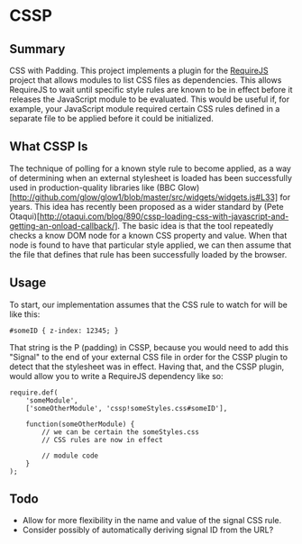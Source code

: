 # CSSP

## Summary

CSS with Padding. This project implements a plugin for the [RequireJS](http://requirejs.org/) project that allows modules to list CSS files as dependencies. This allows RequireJS to wait until specific style rules are known to be in effect before it releases the JavaScript module to be evaluated. This would be useful if, for example, your JavaScript module required certain CSS rules defined in a separate file to be applied before it could be initialized.

## What CSSP Is

The technique of polling for a known style rule to become applied, as a way of determining when an external stylesheet is loaded has been successfully used in production-quality libraries like (BBC Glow)[http://github.com/glow/glow1/blob/master/src/widgets/widgets.js#L33] for years. This idea has recently been proposed as a wider standard by (Pete Otaqui)[http://otaqui.com/blog/890/cssp-loading-css-with-javascript-and-getting-an-onload-callback/]. The basic idea is that the tool repeatedly checks a know DOM node for a known CSS property and value. When that node is found to have that particular style applied, we can then assume that the file that defines that rule has been successfully loaded by the browser.

## Usage

To start, our implementation assumes that the CSS rule to watch for will be like this:

	#someID { z-index: 12345; }

That string is the P (padding) in CSSP, because you would need to add this "Signal" to the end of your external CSS file in order for the CSSP plugin to detect that the stylesheet was in effect. Having that, and the CSSP plugin, would allow you to write a RequireJS dependency like so:

	require.def(
		'someModule',
		['someOtherModule', 'cssp!someStyles.css#someID'],
		
		function(someOtherModule) {
			// we can be certain the someStyles.css
			// CSS rules are now in effect
			
			// module code
		}
	);

## Todo

- Allow for more flexibility in the name and value of the signal CSS rule.
- Consider possibly of automatically deriving signal ID from the URL?